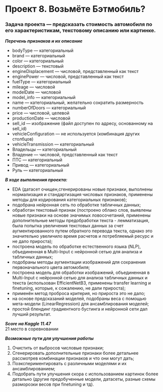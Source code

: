 # Проект 8. Возьмёте Бэтмобиль?

### Задача проекта — предсказать стоимость автомобиля по его характеристикам, текстовому описанию или картинке. 

***Перечень признаков и их описание***
- bodyType — категориальный
- brand —  категориальный
- color —  категориальный
- description —  текстовый
- engineDisplacement — числовой, представленный как текст
- enginePower — числовой, представленный как текст
- fuelType — категориальный
- mileage —  числовой
- modelDate — числовой
- model_info — категориальный
- name — категориальный, желательно сократить размерность
- numberOfDoors — категориальный
- price — числовой, целевой
- productionDate — числовой
- sell_id — изображение (файл доступен по адресу, основанному на sell_id)
- vehicleConfiguration — не используется (комбинация других столбцов)
- vehicleTransmission — категориальный
- Владельцы — категориальный
- Владение — числовой, представленный как текст
- ПТС — категориальный
- Привод — категориальный
- Руль — категориальный

***В ходе выполнения проекта:***       

- EDA (датасет очищен,сгенерированы новые признаки, выполнены нормализация и стандартизация числовых признаков, применены методы для кодирования категориальных признаков);
- подобрана нейронная сеть по обработке табличных данных;
- обработан текстовый признак (построено облако слов, выявлены новые признаки на основе значимых ловосочетаний, применены дополнительные методы предобработки текста - лемматизация, была попытка увеличения текстовых данных за счет аугментированного путем обратного перевода текста, однако это значительно увеличило время расчетов и потребляемый ресурс и не дало прироста);
- построена модель по обработке естественного языка (NLP), объединенная в Multi-Input с нейронной сетью для анализа и табличных данных;
- подобраны методы аугментации изображений для сохранения первоначального цвета автомобиля;
- построена модель для обработки изображений, объединенная в Multi-Input с нейронной сетью для анализа табличных данных и текста (использован EfficientNetB3, применены transfer learning и finetuning, которые, к сожалению, не дали прироста);
- применён метод проброса критерия, но прироста это не дало;
- на основе предсказаний моделей, подобраны веса с помощью мета-модели (LinearRegression) для ансамблирования моделей;
- простой блендинг градиентного бустинга и нейронной сети дал лучший результат.        
               
               
***Score на Kaggle 11.47***               
21 место в соревновании     

***Возможные пути для улучшения работы***                     
                              
1. Очистить от выбросов числовые признаки;
2. Сгенерировать дополнительные признаки более детальнее рассмотрев комбинации признаков и что они могут дать;
3. Поэкспериментировать с различными моделями и их ансамблированием;
4. Подобрать пути улучшения скора с использованием картинок более детально (другие предобученные модели, датасеты, разные схемы разморозки весов при finetuning и тд).
